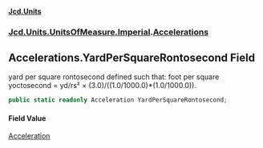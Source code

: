 #### [Jcd.Units](index.md 'index')

### [Jcd.Units.UnitsOfMeasure.Imperial](Jcd.Units.UnitsOfMeasure.Imperial.md 'Jcd.Units.UnitsOfMeasure.Imperial').[Accelerations](Accelerations.md 'Jcd.Units.UnitsOfMeasure.Imperial.Accelerations')

## Accelerations.YardPerSquareRontosecond Field

yard per square rontosecond defined such that: foot per square yoctosecond = yd/rs² ×
(3.0)/((1.0/1000.0)*(1.0/1000.0)).

```csharp
public static readonly Acceleration YardPerSquareRontosecond;
```

#### Field Value

[Acceleration](Acceleration.md 'Jcd.Units.UnitTypes.Acceleration')